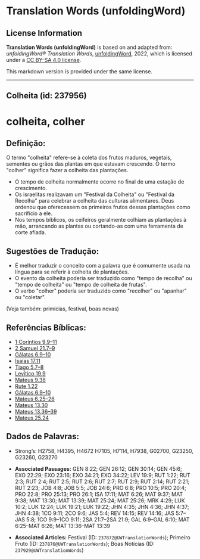 # Translation Words (unfoldingWord)

## License Information

**Translation Words (unfoldingWord)** is based on and adapted from: _unfoldingWord® Translation Words_, [unfoldingWord](https://unfoldingword.org/utw), 2022, which is licensed under a [CC BY-SA 4.0 license](https://creativecommons.org/licenses/by-sa/4.0/legalcode.en).

This markdown version is provided under the same license.



--------------------------------

## Colheita (id: 237956)

colheita, colher
================

Definição:
----------

O termo "colheita" refere\-se à coleta dos frutos maduros, vegetais, sementes ou grãos das plantas em que estavam crescendo. O termo "colher" significa fazer a colheita das plantações.

* O tempo de colheita normalmente ocorre no final de uma estação de crescimento.
* Os israelitas realizavam um "Festival da Colheita" ou "Festival da Recolha" para celebrar a colheita das culturas alimentares. Deus ordenou que oferecessem os primeiros frutos dessas plantações como sacrifício a ele.
* Nos tempos bíblicos, os ceifeiros geralmente colhiam as plantações à mão, arrancando as plantas ou cortando\-as com uma ferramenta de corte afiada.

Sugestões de Tradução:
----------------------

* É melhor traduzir o conceito com a palavra que é comumente usada na língua para se referir à colheita de plantações.
* O evento da colheita poderia ser traduzido como "tempo de recolha" ou "tempo de colheita" ou "tempo de colheita de frutas".
* O verbo "colher" poderia ser traduzido como "recolher" ou "apanhar" ou "coletar".

(Veja também: primícias, festival, boas novas)

Referências Bíblicas:
---------------------

* [1 Coríntios 9\.9–11](https://ref.ly/1Cor9:9-1Cor9:11)
* [2 Samuel 21\.7–9](https://ref.ly/2Sam21:7-2Sam21:9)
* [Gálatas 6\.9–10](https://ref.ly/Gal6:9-Gal6:10)
* [Isaías 17\.11](https://ref.ly/Isa17:11)
* [Tiago 5\.7–8](https://ref.ly/Jas5:7-Jas5:8)
* [Levítico 19\.9](https://ref.ly/Lev19:9)
* [Mateus 9\.38](https://ref.ly/Matt9:38)
* [Rute 1\.22](https://ref.ly/Ruth1:22)
* [Gálatas 6\.9–10](https://ref.ly/Gal6:9-Gal6:10)
* [Mateus 6\.25–26](https://ref.ly/Matt6:25-Matt6:26)
* [Mateus 13\.30](https://ref.ly/Matt13:30)
* [Mateus 13\.36–39](https://ref.ly/Matt13:36-Matt13:39)
* [Mateus 25\.24](https://ref.ly/Matt25:24)

Dados de Palavras:
------------------

* Strong’s: H2758, H4395, H4672 H7105, H7114, H7938, G02700, G23250, G23260, G23270

* **Associated Passages:** GEN 8:22; GEN 26:12; GEN 30:14; GEN 45:6; EXO 22:29; EXO 23:16; EXO 34:21; EXO 34:22; LEV 19:9; RUT 1:22; RUT 2:3; RUT 2:4; RUT 2:5; RUT 2:6; RUT 2:7; RUT 2:9; RUT 2:14; RUT 2:21; RUT 2:23; JOB 4:8; JOB 5:5; JOB 24:6; PRO 6:8; PRO 10:5; PRO 20:4; PRO 22:8; PRO 25:13; PRO 26:1; ISA 17:11; MAT 6:26; MAT 9:37; MAT 9:38; MAT 13:30; MAT 13:39; MAT 25:24; MAT 25:26; MRK 4:29; LUK 10:2; LUK 12:24; LUK 19:21; LUK 19:22; JHN 4:35; JHN 4:36; JHN 4:37; JHN 4:38; 1CO 9:11; 2CO 9:6; JAS 5:4; REV 14:15; REV 14:16; JAS 5:7–JAS 5:8; 1CO 9:9–1CO 9:11; 2SA 21:7–2SA 21:9; GAL 6:9–GAL 6:10; MAT 6:25–MAT 6:26; MAT 13:36–MAT 13:39
* **Associated Articles:** Festival (ID: `237872@UWTranslationWords`); Primeiro Fruto (ID: `237876@UWTranslationWords`); Boas Notícias (ID: `237929@UWTranslationWords`)

